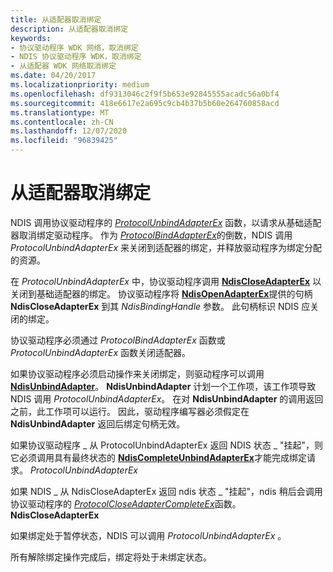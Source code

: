 ```yaml
---
title: 从适配器取消绑定
description: 从适配器取消绑定
keywords:
- 协议驱动程序 WDK 网络，取消绑定
- NDIS 协议驱动程序 WDK，取消绑定
- 从适配器 WDK 网络取消绑定
ms.date: 04/20/2017
ms.localizationpriority: medium
ms.openlocfilehash: df9313046c2f9f5b653e92845555acadc56a0bf4
ms.sourcegitcommit: 418e6617e2a695c9cb4b37b5b60e264760858acd
ms.translationtype: MT
ms.contentlocale: zh-CN
ms.lasthandoff: 12/07/2020
ms.locfileid: "96839425"
---
```

# <a name="unbinding-from-an-adapter"></a>从适配器取消绑定





NDIS 调用协议驱动程序的 [*ProtocolUnbindAdapterEx*](/windows-hardware/drivers/ddi/ndis/nc-ndis-protocol_unbind_adapter_ex) 函数，以请求从基础适配器取消绑定驱动程序。 作为 [*ProtocolBindAdapterEx*](/windows-hardware/drivers/ddi/ndis/nc-ndis-protocol_bind_adapter_ex)的倒数，NDIS 调用 *ProtocolUnbindAdapterEx* 来关闭到适配器的绑定，并释放驱动程序为绑定分配的资源。

在 *ProtocolUnbindAdapterEx* 中，协议驱动程序调用 [**NdisCloseAdapterEx**](/windows-hardware/drivers/ddi/ndis/nf-ndis-ndiscloseadapterex) 以关闭到基础适配器的绑定。 协议驱动程序将 [**NdisOpenAdapterEx**](/windows-hardware/drivers/ddi/ndis/nf-ndis-ndisopenadapterex)提供的句柄 **NdisCloseAdapterEx** 到其 *NdisBindingHandle* 参数。 此句柄标识 NDIS 应关闭的绑定。

协议驱动程序必须通过 *ProtocolBindAdapterEx* 函数或 *ProtocolUnbindAdapterEx* 函数关闭适配器。

如果协议驱动程序必须启动操作来关闭绑定，则驱动程序可以调用 [**NdisUnbindAdapter**](/windows-hardware/drivers/ddi/ndis/nf-ndis-ndisunbindadapter)。 **NdisUnbindAdapter** 计划一个工作项，该工作项导致 NDIS 调用 *ProtocolUnbindAdapterEx*。 在对 **NdisUnbindAdapter** 的调用返回之前，此工作项可以运行。 因此，驱动程序编写器必须假定在 **NdisUnbindAdapter** 返回后绑定句柄无效。

如果协议驱动程序 \_ 从 ProtocolUnbindAdapterEx 返回 NDIS 状态 \_ "挂起"，则它必须调用具有最终状态的 [**NdisCompleteUnbindAdapterEx**](/windows-hardware/drivers/ddi/ndis/nf-ndis-ndiscompleteunbindadapterex)才能完成绑定请求。 *ProtocolUnbindAdapterEx*

如果 NDIS \_ 从 NdisCloseAdapterEx 返回 ndis 状态 \_ "挂起"，ndis 稍后会调用协议驱动程序的 [*ProtocolCloseAdapterCompleteEx*](/windows-hardware/drivers/ddi/ndis/nc-ndis-protocol_close_adapter_complete_ex)函数。 **NdisCloseAdapterEx**

如果绑定处于暂停状态，NDIS 可以调用 *ProtocolUnbindAdapterEx* 。

所有解除绑定操作完成后，绑定将处于未绑定状态。

 

